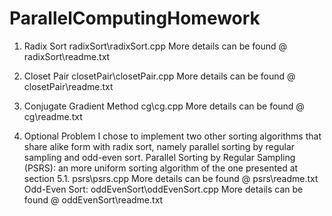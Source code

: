 ParallelComputingHomework
=========================

1.  Radix Sort
    radixSort\radixSort.cpp
    More details can be found @ radixSort\readme.txt

2.  Closet Pair
    closetPair\closetPair.cpp
    More details can be found @ closetPair\readme.txt

3.  Conjugate Gradient Method
    cg\cg.cpp
    More details can be found @ cg\readme.txt

4.  Optional Problem
    I chose to implement two other sorting algorithms that share alike form with radix sort, namely parallel sorting by regular sampling and odd-even sort.
    Parallel Sorting by Regular Sampling (PSRS): an more uniform sorting algorithm of the one presented at section 5.1.
        psrs\psrs.cpp
        More details can be found @ psrs\readme.txt
    Odd-Even Sort:
        oddEvenSort\oddEvenSort.cpp
        More details can be found @ oddEvenSort\readme.txt
